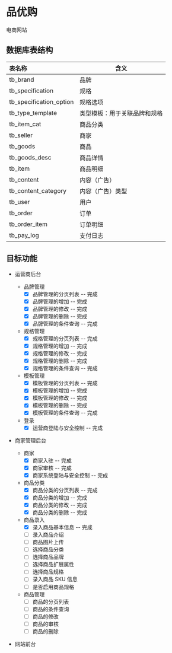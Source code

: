 # 品优购
电商网站



## 数据库表结构


| 表名称 | 含义 |
| :------- | ---- |
| tb_brand | 品牌 |
| tb_specification | 规格 |
| tb_specification_option | 规格选项 |
| tb_type_template | 类型模板：用于关联品牌和规格 |
| tb_item_cat | 商品分类 |
| tb_seller | 商家 |
| tb_goods | 商品 |
| tb_goods_desc | 商品详情 |
| tb_item | 商品明细 |
| tb_content | 内容（广告） |
| tb_content_category | 内容（广告）类型 |
| tb_user | 用户 |
| tb_order | 订单 |
| tb_order_item | 订单明细 |
| tb_pay_log | 支付日志 |



## 目标功能

- 运营商后台
    - 品牌管理
        - [x] 品牌管理的分页列表 -- 完成 
        - [x] 品牌管理的增加 -- 完成
        - [x] 品牌管理的修改 -- 完成
        - [x] 品牌管理的删除 -- 完成
        - [x] 品牌管理的条件查询 -- 完成
    - 规格管理
        - [x] 规格管理的分页列表 -- 完成 
        - [x] 规格管理的增加 -- 完成
        - [x] 规格管理的修改 -- 完成
        - [x] 规格管理的删除 -- 完成
        - [x] 规格管理的条件查询 -- 完成
    - 模板管理
        - [x] 模板管理的分页列表 -- 完成 
        - [x] 模板管理的增加 -- 完成
        - [x] 模板管理的修改 -- 完成
        - [x] 模板管理的删除 -- 完成
        - [x] 模板管理的条件查询 -- 完成
    - 登录
        - [x] 运营商登陆与安全控制 -- 完成

- 商家管理后台

    - 商家
        - [x] 商家入驻 -- 完成
        - [x] 商家审核 -- 完成
        - [x] 商家系统登陆与安全控制 -- 完成
    - 商品分类
        - [x] 商品分类的分页列表 -- 完成
        - [x] 商品分类的增加 -- 完成
        - [x] 商品分类的修改 -- 完成
        - [x] 商品分类的删除 -- 完成
    - 商品录入
        - [x] 录入商品基本信息 -- 完成
        - [ ] 录入商品介绍
        - [ ] 商品图片上传
        - [ ] 选择商品分类
        - [ ] 选择商品品牌
        - [ ] 选择商品扩展属性
        - [ ] 选择商品规格
        - [ ] 录入商品 SKU 信息
        - [ ] 是否启用商品规格
    - 商品管理
        - [ ] 商品的分页列表
        - [ ] 商品的条件查询
        - [ ] 商品的修改
        - [ ] 商品的审核
        - [ ] 商品的删除
- 网站前台